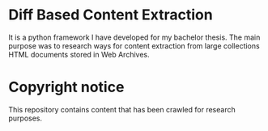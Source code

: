 
# Diff Based Content Extraction

It is a python framework I have developed for my bachelor thesis.
The main purpose was to research ways for content extraction from
large collections HTML documents stored in Web Archives.

# Copyright notice

This repository contains content that has been crawled for research
purposes.